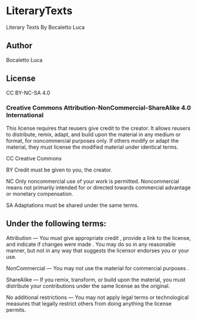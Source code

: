 # LiteraryTexts

Literary Texts By Bocaletto Luca

## Author

Bocaletto Luca

## License

CC BY-NC-SA 4.0
   
### Creative Commons Attribution-NonCommercial-ShareAlike 4.0 International

This license requires that reusers give credit to the creator. It allows reusers to distribute, remix, adapt, and build upon the material in any medium or format, for noncommercial purposes only. If others modify or adapt the material, they must license the modified material under identical terms.

CC Creative Commons

BY Credit must be given to you, the creator.

NC Only noncommercial use of your work is permitted. Noncommercial means not primarily intended for or directed towards commercial advantage or monetary compensation.

SA Adaptations must be shared under the same terms.

## Under the following terms:

Attribution — You must give appropriate credit , provide a link to the license, and indicate if changes were made . You may do so in any reasonable manner, but not in any way that suggests the licensor endorses you or your use.

NonCommercial — You may not use the material for commercial purposes .

ShareAlike — If you remix, transform, or build upon the material, you must distribute your contributions under the same license as the original.

No additional restrictions — You may not apply legal terms or technological measures that legally restrict others from doing anything the license permits.
